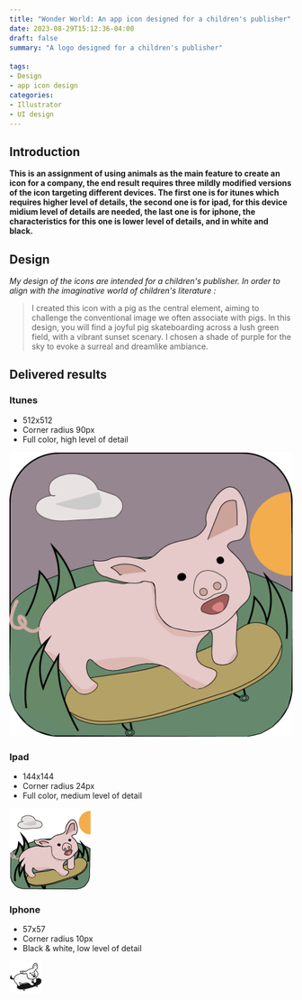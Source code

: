 ```yaml
---
title: "Wonder World: An app icon designed for a children's publisher"
date: 2023-08-29T15:12:36-04:00
draft: false
summary: "A logo designed for a children's publisher"

tags:
- Design
- app icon design
categories:
- Illustrator
- UI design
---
```


## Introduction
**This is an assignment of using animals as the main feature to create an icon for a company, the end result requires three mildly modified versions of the icon targeting different devices. The first one is for itunes which requires higher level of details, the second one is for ipad, for this device midium level of details are needed, the last one is for iphone, the characteristics for this one is lower level of details, and in white and black.**

## Design
*My design of the icons are intended for a children's publisher. In order to align with the imaginative world of children's literature :*   
>I created this icon with a pig as the central element, aiming to challenge the conventional image we often associate with pigs. In this design, you will find a joyful pig skateboarding across a lush green field, with a vibrant sunset scenary. I chosen a shade of purple for the sky to evoke a surreal and dreamlike ambiance.

## Delivered results

### Itunes
- 512x512
- Corner radius 90px
- Full color, high level of detail

![Itunes icon](/img/itunes-icon.png)
### Ipad
- 144x144
- Corner radius 24px
- Full color, medium level of detail

![Ipad icon](/img/ipad-icon.png)
### Iphone
- 57x57
- Corner radius 10px
- Black & white, low level of detail

![Iphone icon](/img/iphone-icon.png)
  